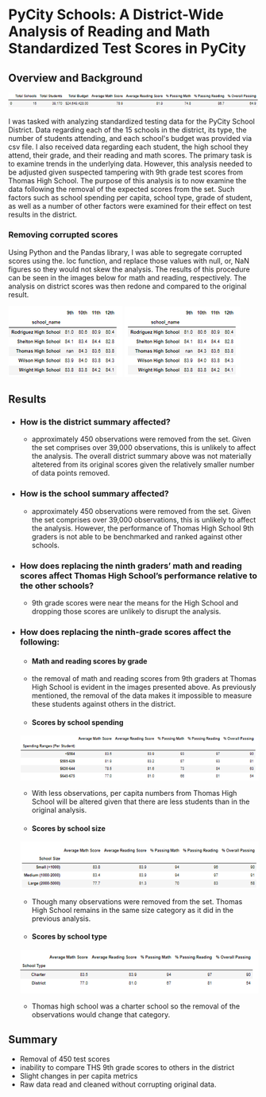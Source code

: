 # PyCity Schools: A District-Wide Analysis of Reading and Math Standardized Test Scores in PyCity

## Overview and Background
![District Overview](Resources/district%20overview.png)

I was tasked with analyzing standardized testing data for the PyCity School District.  Data regarding each of the 15 schools in the district, its type, the number of students attending, and each school's budget was provided via csv file. I also received data regarding each student, the high school they attend, their grade, and their reading and math scores.  The primary task is to examine trends in the underlying data. However, this analysis needed to be adjusted given suspected tampering with 9th grade test scores from Thomas High School.  The purpose of this analysis is to now examine the data following the removal of the expected scores from the set. Such factors such as school spending per capita, school type, grade of student, as well as a number of other factors were examined for their effect on test results in the district.

### Removing corrupted scores

Using Python and the Pandas library, I was able to segregate corrupted scores using the. loc function, and replace those values with null, or, NaN figures so they would not skew the analysis. The results of this procedure can be seen in the images below for math and reading, respectively. The analysis on district scores was then redone and compared to the original result.

![Removing Math](Resources/remove_students_math.png)
![REmoving Reading](Resources/remove_students_reading.png)

## Results
- ### How is the district summary affected?
  - approximately 450 observations were removed from the set. Given the set comprises over 39,000 observations, this is unlikely to affect the analysis. The overall district summary above was not materially altetered from its original scores given the relatively smaller number of data points removed. 
- ### How is the school summary affected?
  - approximately 450 observations were removed from the set. Given the set comprises over 39,000 observations, this is unlikely to affect the analysis. However, the performance of Thomas High School 9th graders is not able to be benchmarked and ranked against other schools. 
- ### How does replacing the ninth graders’ math and reading scores affect Thomas High School’s performance relative to the other schools?
   - 9th grade scores were near the means for the High School and dropping those scores are unlikely to disrupt the analysis. 

- ### How does replacing the ninth-grade scores affect the following:

  - #### Math and reading scores by grade
   - the removal of math and reading scores from 9th graders at Thomas High School is evident in the images presented above. As previously mentioned, the removal of the data makes it impossible to measure these students against others in the district. 
  - #### Scores by school spending
   ![Spending By_School](Resources/school_spending.png)
   - With less observations, per capita numbers from Thomas High School will be altered given that there are less students than in the original analysis. 
  - #### Scores by school size
   ![Size](Resources/school_size.png)
   - Though many observations were removed from the set. Thomas High School remains in the same size category as it did in the previous analysis. 
  - #### Scores by school type
   ![Type](Resources/type.png)
   - Thomas high school was a charter school so the removal of the observations would change that category. 

## Summary
 - Removal of 450 test scores 
 - inability to compare THS 9th grade scores to others in the district
 - Slight changes in per capita metrics
 - Raw data read and cleaned without corrupting original data. 

